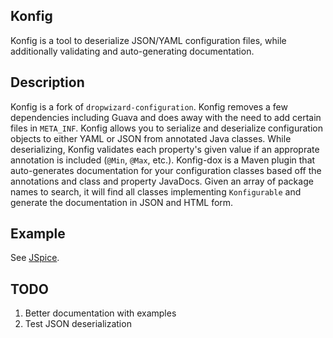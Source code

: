 ## Konfig

Konfig is a tool to deserialize JSON/YAML configuration files, while additionally validating and auto-generating documentation.

## Description

Konfig is a fork of `dropwizard-configuration`. Konfig removes a few dependencies including Guava and does away with the need to add certain files
in `META_INF`. Konfig allows you to serialize and deserialize configuration objects to either YAML or JSON from annotated Java classes. While
deserializing, Konfig validates each property's given value if an approprate annotation is included (`@Min`, `@Max`, etc.). Konfig-dox is a Maven
 plugin that auto-generates documentation for your configuration classes based off the annotations and class and property JavaDocs. Given an array
 of package names to search, it will find all classes implementing `Konfigurable` and generate the documentation in JSON and HTML form.

## Example

See [JSpice](https://github.com/knowm/jspice).

## TODO

1. Better documentation with examples
1. Test JSON deserialization
